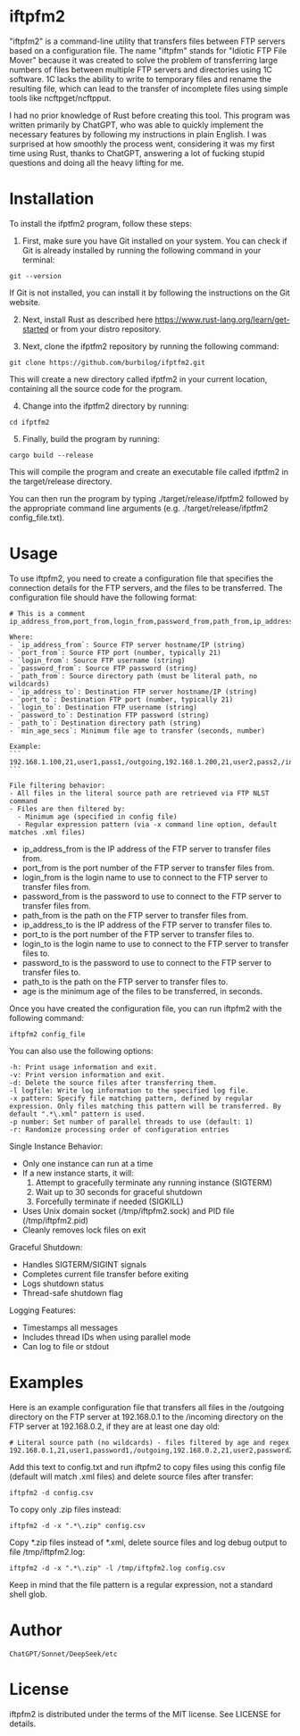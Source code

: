 iftpfm2
=======

"iftpfm2" is a command-line utility that transfers files between FTP servers based on a configuration file. The name "iftpfm" stands for "Idiotic FTP File Mover" because it was created to solve the problem of transferring large numbers of files between multiple FTP servers and directories using 1C software. 1C lacks the ability to write to temporary files and rename the resulting file, which can lead to the transfer of incomplete files using simple tools like ncftpget/ncftpput.

I had no prior knowledge of Rust before creating this tool. This program was written primarily by ChatGPT, who was able to quickly implement the necessary features by following my instructions in plain English. I was surprised at how smoothly the process went, considering it was my first time using Rust, thanks to ChatGPT, answering a lot of fucking stupid questions and doing all the heavy lifting for me.

Installation
============

To install the ifptfm2 program, follow these steps:

1. First, make sure you have Git installed on your system. You can check if Git is already installed by running the following command in your terminal:

~~~
git --version
~~~

If Git is not installed, you can install it by following the instructions on the Git website.

2. Next, install Rust as described here https://www.rust-lang.org/learn/get-started or from your distro repository.

3. Next, clone the ifptfm2 repository by running the following command:

~~~
git clone https://github.com/burbilog/ifptfm2.git
~~~

This will create a new directory called ifptfm2 in your current location, containing all the source code for the program.

4. Change into the ifptfm2 directory by running:

~~~
cd ifptfm2
~~~

5. Finally, build the program by running:

~~~
cargo build --release
~~~

This will compile the program and create an executable file called ifptfm2 in the target/release directory.

You can then run the program by typing ./target/release/ifptfm2 followed by the appropriate command line arguments (e.g. ./target/release/ifptfm2 config_file.txt).



Usage
=====

To use iftpfm2, you need to create a configuration file that specifies the connection details for the FTP servers, and the files to be transferred. The configuration file should have the following format:

~~~
# This is a comment
ip_address_from,port_from,login_from,password_from,path_from,ip_address_to,port_to,login_to,password_to,path_to,min_age_secs

Where:
- `ip_address_from`: Source FTP server hostname/IP (string)
- `port_from`: Source FTP port (number, typically 21)
- `login_from`: Source FTP username (string)
- `password_from`: Source FTP password (string)  
- `path_from`: Source directory path (must be literal path, no wildcards)
- `ip_address_to`: Destination FTP server hostname/IP (string)
- `port_to`: Destination FTP port (number, typically 21)
- `login_to`: Destination FTP username (string)
- `password_to`: Destination FTP password (string)
- `path_to`: Destination directory path (string)
- `min_age_secs`: Minimum file age to transfer (seconds, number)

Example:
```
192.168.1.100,21,user1,pass1,/outgoing,192.168.1.200,21,user2,pass2,/incoming,3600
```

File filtering behavior:
- All files in the literal source path are retrieved via FTP NLST command
- Files are then filtered by:
  - Minimum age (specified in config file)
  - Regular expression pattern (via -x command line option, default matches .xml files)
~~~

- ip_address_from is the IP address of the FTP server to transfer files from.
- port_from is the port number of the FTP server to transfer files from.
- login_from is the login name to use to connect to the FTP server to transfer files from.
- password_from is the password to use to connect to the FTP server to transfer files from.
- path_from is the path on the FTP server to transfer files from.
- ip_address_to is the IP address of the FTP server to transfer files to.
- port_to is the port number of the FTP server to transfer files to.
- login_to is the login name to use to connect to the FTP server to transfer files to.
- password_to is the password to use to connect to the FTP server to transfer files to.
- path_to is the path on the FTP server to transfer files to.
- age is the minimum age of the files to be transferred, in seconds.

Once you have created the configuration file, you can run iftpfm2 with the following command:

~~~
iftpfm2 config_file
~~~

You can also use the following options:

    -h: Print usage information and exit.
    -v: Print version information and exit.
    -d: Delete the source files after transferring them.
    -l logfile: Write log information to the specified log file.
    -x pattern: Specify file matching pattern, defined by regular expression. Only files matching this pattern will be transferred. By default ".*\.xml" pattern is used.
    -p number: Set number of parallel threads to use (default: 1)
    -r: Randomize processing order of configuration entries

Single Instance Behavior:
- Only one instance can run at a time
- If a new instance starts, it will:
  1. Attempt to gracefully terminate any running instance (SIGTERM)
  2. Wait up to 30 seconds for graceful shutdown
  3. Forcefully terminate if needed (SIGKILL)
- Uses Unix domain socket (/tmp/iftpfm2.sock) and PID file (/tmp/iftpfm2.pid)
- Cleanly removes lock files on exit

Graceful Shutdown:
- Handles SIGTERM/SIGINT signals
- Completes current file transfer before exiting
- Logs shutdown status
- Thread-safe shutdown flag

Logging Features:
- Timestamps all messages
- Includes thread IDs when using parallel mode
- Can log to file or stdout

Examples
========

Here is an example configuration file that transfers all files in the /outgoing directory on the FTP server at 192.168.0.1 to the /incoming directory on the FTP server at 192.168.0.2, if they are at least one day old:

~~~
# Literal source path (no wildcards) - files filtered by age and regex
192.168.0.1,21,user1,password1,/outgoing,192.168.0.2,21,user2,password2,/incoming,86400
~~~

Add this text to config.txt and run iftpfm2 to copy files using this config file (default will match .xml files) and delete source files after transfer:

~~~
iftpfm2 -d config.csv
~~~

To copy only .zip files instead:
~~~
iftpfm2 -d -x ".*\.zip" config.csv
~~~

Copy \*.zip files instead of \*.xml, delete source files and log debug output to file /tmp/iftpfm2.log:

~~~
iftpfm2 -d -x ".*\.zip" -l /tmp/iftpfm2.log config.csv
~~~

Keep in mind that the file pattern is a regular expression, not a standard shell glob.

Author
======

    ChatGPT/Sonnet/DeepSeek/etc

License
=======

iftpfm2 is distributed under the terms of the MIT license. See LICENSE for details.
